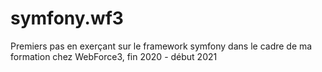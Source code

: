 # symfony.wf3
Premiers pas en exerçant sur le framework symfony dans le cadre de ma formation chez WebForce3, fin 2020 - début 2021

